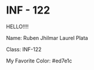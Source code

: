 # INF - 122
HELLO!!!!

Name: Ruben Jhilmar Laurel Plata

Class: INF-122

My Favorite Color: #ed7e1c
